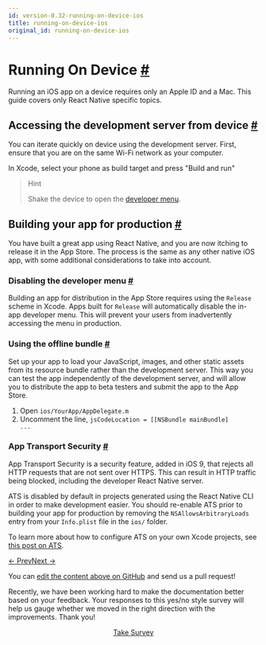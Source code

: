 ```yaml
---
id: version-0.32-running-on-device-ios
title: running-on-device-ios
original_id: running-on-device-ios
---
```

<a id="content"></a><h1><a class="anchor" name="running-on-device"></a>Running On Device <a class="hash-link" href="docs/running-on-device-ios.html#running-on-device">#</a></h1><div><p>Running an iOS app on a device requires only an Apple ID and a Mac. This guide covers only React Native specific topics.</p><h2><a class="anchor" name="accessing-the-development-server-from-device"></a>Accessing the development server from device <a class="hash-link" href="docs/running-on-device-ios.html#accessing-the-development-server-from-device">#</a></h2><p>You can iterate quickly on device using the development server. First, ensure that you are on the same Wi-Fi network as your computer.</p><p>In Xcode, select your phone as build target and press "Build and run"</p><blockquote><p>Hint</p><p>Shake the device to open the <a href="/react-native/docs/debugging.html#accessing-the-in-app-developer-menu" target="">developer menu</a>.</p></blockquote><h2><a class="anchor" name="building-your-app-for-production"></a>Building your app for production <a class="hash-link" href="docs/running-on-device-ios.html#building-your-app-for-production">#</a></h2><p>You have built a great app using React Native, and you are now itching to release it in the App Store. The process is the same as any other native iOS app, with some additional considerations to take into account.</p><h3><a class="anchor" name="disabling-the-developer-menu"></a>Disabling the developer menu <a class="hash-link" href="docs/running-on-device-ios.html#disabling-the-developer-menu">#</a></h3><p>Building an app for distribution in the App Store requires using the <code>Release</code> scheme in Xcode. Apps built for <code>Release</code> will automatically disable the in-app developer menu. This will prevent your users from inadvertently accessing the menu in production.</p><h3><a class="anchor" name="using-the-offline-bundle"></a>Using the offline bundle <a class="hash-link" href="docs/running-on-device-ios.html#using-the-offline-bundle">#</a></h3><p>Set up your app to load your JavaScript, images, and other static assets from its resource bundle rather than the development server. This way you can test the app independently of the development server, and will allow you to distribute the app to beta testers and submit the app to the App Store.</p><ol><li>Open <code>ios/YourApp/AppDelegate.m</code></li><li>Uncomment the line, <code>jsCodeLocation = [[NSBundle mainBundle] ...</code></li></ol><h3><a class="anchor" name="app-transport-security"></a>App Transport Security <a class="hash-link" href="docs/running-on-device-ios.html#app-transport-security">#</a></h3><p>App Transport Security is a security feature, added in iOS 9, that rejects all HTTP requests that are not sent over HTTPS. This can result in HTTP traffic being blocked, including the developer React Native server.</p><p>ATS is disabled by default in projects generated using the React Native CLI in order to make development easier. You should re-enable ATS prior to building your app for production by removing the <code>NSAllowsArbitraryLoads</code> entry from your <code>Info.plist</code> file in the <code>ios/</code> folder.</p><p>To learn more about how to configure ATS on your own Xcode projects, see <a href="http://ste.vn/2015/06/10/configuring-app-transport-security-ios-9-osx-10-11/" target="_blank">this post on ATS</a>.</p></div><div class="docs-prevnext"><a class="docs-prev" href="docs/linking-libraries-ios.html#content">← Prev</a><a class="docs-next" href="docs/running-on-simulator-ios.html#content">Next →</a></div><p class="edit-page-block">You can <a target="_blank" href="https://github.com/facebook/react-native/blob/master/docs/RunningOnDeviceIOS.md">edit the content above on GitHub</a> and send us a pull request!</p><div class="survey"><div class="survey-image"></div><p>Recently, we have been working hard to make the documentation better based on your feedback. Your responses to this yes/no style survey will help us gauge whether we moved in the right direction with the improvements. Thank you!</p><center><a class="button" href="https://www.facebook.com/survey?oid=516954245168428">Take Survey</a></center></div>